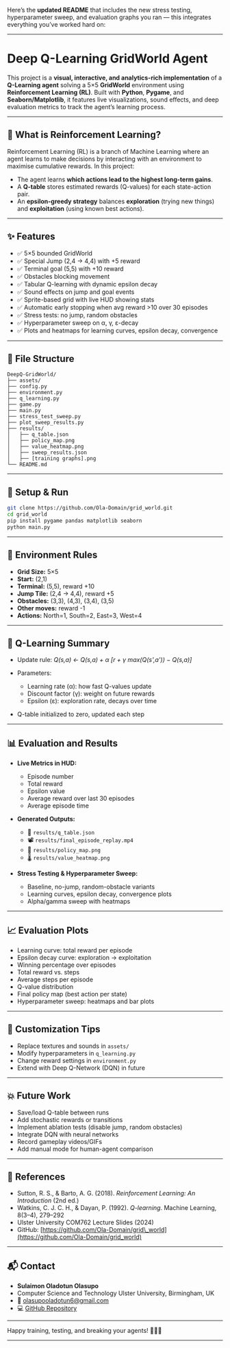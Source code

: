 Here’s the **updated README** that includes the new stress testing, hyperparameter sweep, and evaluation graphs you ran — this integrates everything you’ve worked hard on:

---

# Deep Q-Learning GridWorld Agent

This project is a **visual, interactive, and analytics-rich implementation** of a **Q-Learning agent** solving a 5×5 **GridWorld** environment using **Reinforcement Learning (RL)**. Built with **Python**, **Pygame**, and **Seaborn/Matplotlib**, it features live visualizations, sound effects, and deep evaluation metrics to track the agent’s learning process.

---

## 🧠 What is Reinforcement Learning?

Reinforcement Learning (RL) is a branch of Machine Learning where an agent learns to make decisions by interacting with an environment to maximise cumulative rewards. In this project:

* The agent learns **which actions lead to the highest long-term gains**.
* A **Q-table** stores estimated rewards (Q-values) for each state-action pair.
* An **epsilon-greedy strategy** balances **exploration** (trying new things) and **exploitation** (using known best actions).

---

## ✨ Features

* ✅ 5×5 bounded GridWorld
* ✅ Special Jump (2,4 → 4,4) with +5 reward
* ✅ Terminal goal (5,5) with +10 reward
* ✅ Obstacles blocking movement
* ✅ Tabular Q-learning with dynamic epsilon decay
* ✅ Sound effects on jump and goal events
* ✅ Sprite-based grid with live HUD showing stats
* ✅ Automatic early stopping when avg reward >10 over 30 episodes
* ✅ Stress tests: no jump, random obstacles
* ✅ Hyperparameter sweep on α, γ, ε-decay
* ✅ Plots and heatmaps for learning curves, epsilon decay, convergence

---

## 📁 File Structure

```
DeepQ-GridWorld/
├── assets/
├── config.py
├── environment.py
├── q_learning.py
├── game.py
├── main.py
├── stress_test_sweep.py
├── plot_sweep_results.py
├── results/
│   ├── q_table.json
│   ├── policy_map.png
│   ├── value_heatmap.png
│   ├── sweep_results.json
│   ├── [training graphs].png
└── README.md
```

---

## 🚀 Setup & Run

```bash
git clone https://github.com/Ola-Domain/grid_world.git
cd grid_world
pip install pygame pandas matplotlib seaborn
python main.py
```

---

## 🎯 Environment Rules

* **Grid Size:** 5×5
* **Start:** (2,1)
* **Terminal:** (5,5), reward +10
* **Jump Tile:** (2,4 → 4,4), reward +5
* **Obstacles:** (3,3), (4,3), (3,4), (3,5)
* **Other moves:** reward -1
* **Actions:** North=1, South=2, East=3, West=4

---

## 🤖 Q-Learning Summary

* Update rule:
  *Q(s,a) ← Q(s,a) + α \[r + γ max(Q(s',a')) − Q(s,a)]*
* Parameters:

  * Learning rate (α): how fast Q-values update
  * Discount factor (γ): weight on future rewards
  * Epsilon (ε): exploration rate, decays over time
* Q-table initialized to zero, updated each step

---

## 📊 Evaluation and Results

* **Live Metrics in HUD:**

  * Episode number
  * Total reward
  * Epsilon value
  * Average reward over last 30 episodes
  * Average episode time

* **Generated Outputs:**

  * 🎉 `results/q_table.json`
  * 📽️ `results/final_episode_replay.mp4`
  * 🧭 `results/policy_map.png`
  * 🌡️ `results/value_heatmap.png`

* **Stress Testing & Hyperparameter Sweep:**

  * Baseline, no-jump, random-obstacle variants
  * Learning curves, epsilon decay, convergence plots
  * Alpha/gamma sweep with heatmaps

---

## 📈 Evaluation Plots

* Learning curve: total reward per episode
* Epsilon decay curve: exploration → exploitation
* Winning percentage over episodes
* Total reward vs. steps
* Average steps per episode
* Q-value distribution
* Final policy map (best action per state)
* Hyperparameter sweep: heatmaps and bar plots

---

## 🔧 Customization Tips

* Replace textures and sounds in `assets/`
* Modify hyperparameters in `q_learning.py`
* Change reward settings in `environment.py`
* Extend with Deep Q-Network (DQN) in future

---

## 💥 Future Work

* Save/load Q-table between runs
* Add stochastic rewards or transitions
* Implement ablation tests (disable jump, random obstacles)
* Integrate DQN with neural networks
* Record gameplay videos/GIFs
* Add manual mode for human-agent comparison

---

## 📌 References

* Sutton, R. S., & Barto, A. G. (2018). *Reinforcement Learning: An Introduction* (2nd ed.)
* Watkins, C. J. C. H., & Dayan, P. (1992). *Q-learning*. Machine Learning, 8(3–4), 279–292
* Ulster University COM762 Lecture Slides (2024)
* GitHub: [https://github.com/Ola-Domain/grid\_world](https://github.com/Ola-Domain/grid_world)

---

## 📬 Contact

* **Sulaimon Oladotun Olasupo**
* 
  Computer Science and Technology
  Ulster University, Birmingham, UK
* 📧 [olasupooladotun6@gmail.com](mailto:olasupooladotun6@gmail.com)
* 
  💻 [GitHub Repository](https://github.com/Ola-Domain/grid_world)

---

Happy training, testing, and breaking your agents! 🧠🎯🔥

---


